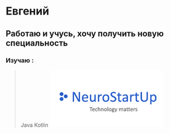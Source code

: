 # Евгений

## Работаю и учусь, хочу получить новую специальность
### Изучаю :

> Java
> Kotlin
![logo](img/logo.png)
